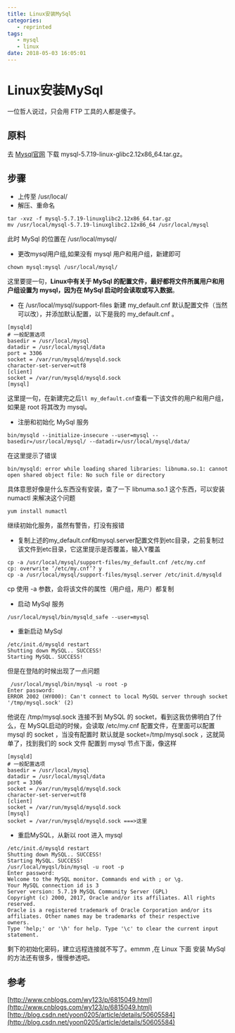 ```yaml
---
title: Linux安装MySql
categories:
   - reprinted
tags:
   - mysql
   - linux
date: 2018-05-03 16:05:01
---
```




# Linux安装MySql
一位哲人说过，只会用 FTP 工具的人都是傻子。
## 原料
去 [Mysql官网](https://www.mysql.com/downloads/) 下载
mysql-5.7.19-linux-glibc2.12x86_64.tar.gz。
## 步骤
- 上传至 /usr/local/
- 解压、重命名
```
tar -xvz -f mysql-5.7.19-linuxglibc2.12x86_64.tar.gz
mv /usr/local/mysql-5.7.19-linuxglibc2.12x86_64 /usr/local/mysql
```
此时 MySql 的位置在 /usr/local/mysql/
- 更改mysql用户组,如果没有 mysql 用户和用户组，新建即可
```
chown mysql:mysql /usr/local/mysql/
```
这里要提一句，**Linux中有关于 MySql 的配置文件，最好都将文件所属用户和用户组设置为 mysql，因为在 MySql 启动时会读取或写入数据**。
- 在 /usr/local/mysql/support-files 新建 my_default.cnf 默认配置文件（当然可以改），并添加默认配置，以下是我的 my_default.cnf 。
```
[mysqld]
# 一般配置选项
basedir = /usr/local/mysql
datadir = /usr/local/mysql/data
port = 3306
socket = /var/run/mysqld/mysqld.sock
character-set-server=utf8
[client]
socket = /var/run/mysqld/mysqld.sock
[mysql]
```
这里提一句，在新建完之后`ll my_default.cnf`查看一下该文件的用户和用户组，如果是 root 将其改为 mysql。
- 注册和初始化 MySql 服务
```
bin/mysqld --initialize-insecure --user=mysql --basedir=/usr/local/mysql/ --datadir=/usr/local/mysql/data/
```
在这里提示了错误
```
bin/mysqld: error while loading shared libraries: libnuma.so.1: cannot open shared object file: No such file or directory
```
具体意思好像是什么东西没有安装，查了一下 libnuma.so.1 这个东西，可以安装 numactl 来解决这个问题
```
yum install numactl
```
继续初始化服务，虽然有警告，打没有报错
- 复制上述的my_default.cnf和mysql.server配置文件到etc目录，之前复制过该文件到etc目录，它这里提示是否覆盖，输入Y覆盖
```
cp -a /usr/local/mysql/support-files/my_default.cnf /etc/my.cnf
cp: overwrite ‘/etc/my.cnf’? y
cp -a /usr/local/mysql/support-files/mysql.server /etc/init.d/mysqld
```
cp 使用 -a 参数，会将该文件的属性（用户组，用户）都复制
- 启动 MySql 服务
```
/usr/local/mysql/bin/mysqld_safe --user=mysql
```
- 重新启动 MySql
```
/etc/init.d/mysqld restart
Shutting down MySQL.. SUCCESS!
Starting MySQL. SUCCESS!
```
但是在登陆的时候出现了一点问题
```
 /usr/local/mysql/bin/mysql -u root -p
Enter password:
ERROR 2002 (HY000): Can't connect to local MySQL server through socket '/tmp/mysql.sock' (2)
```
他说在 /tmp/mysql.sock 连接不到 MySQL 的 socket，看到这我仿佛明白了什么，在 MySQL启动的时候，会读取 /etc/my.cnf 配置文件，在里面可以配置 mysql 的 socket ，当没有配置时 默认就是 socket=/tmp/mysql.sock ，这就简单了，找到我们的 sock 文件 配置到 mysql 节点下面，像这样
```
[mysqld]
# 一般配置选项
basedir = /usr/local/mysql
datadir = /usr/local/mysql/data
port = 3306
socket = /var/run/mysqld/mysqld.sock
character-set-server=utf8
[client]
socket = /var/run/mysqld/mysqld.sock
[mysql]
socket = /var/run/mysqld/mysqld.sock ===>这里
```
- 重启MySQL，从新以 root 进入 mysql
```
/etc/init.d/mysqld restart
Shutting down MySQL.. SUCCESS!
Starting MySQL. SUCCESS!
/usr/local/myqsl/bin/mysql -u root -p
Enter password:
Welcome to the MySQL monitor. Commands end with ; or \g.
Your MySQL connection id is 3
Server version: 5.7.19 MySQL Community Server (GPL)
Copyright (c) 2000, 2017, Oracle and/or its affiliates. All rights reserved.
Oracle is a registered trademark of Oracle Corporation and/or its
affiliates. Other names may be trademarks of their respective
owners.
Type 'help;' or '\h' for help. Type '\c' to clear the current input statement.
```
剩下的初始化密码，建立远程连接就不写了。emmm ,在 Linux 下面 安装 MySql 的方法还有很多，慢慢参透吧。
## 参考
[http://www.cnblogs.com/wy123/p/6815049.html](http://www.cnblogs.com/wy123/p/6815049.html)
[http://blog.csdn.net/yoon0205/article/details/50605584](http://blog.csdn.net/yoon0205/article/details/50605584)

